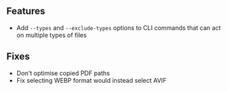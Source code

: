 ## Features

- Add `--types` and `--exclude-types` options to CLI commands that can act on multiple types of files

## Fixes

- Don't optimise copied PDF paths
- Fix selecting WEBP format would instead select AVIF
